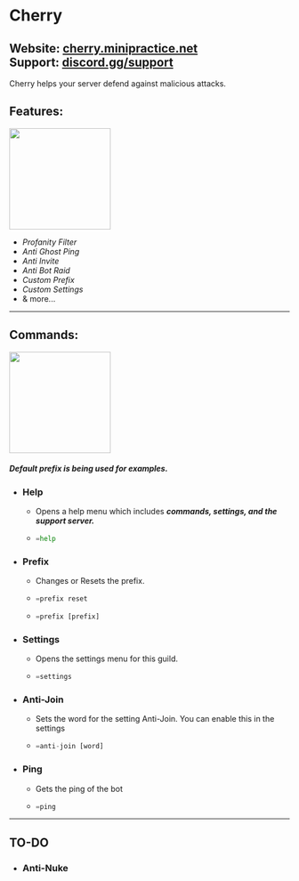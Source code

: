 Cherry
=====

**Website:** [cherry.minipractice.net](cherry.minipractice.net) <br>
**Support:** [discord.gg/support](discord.gg/)
---
Cherry helps your server defend against malicious attacks.
## Features:

<img src="https://settings" width="182" align="center">

- *Profanity Filter*
- *Anti Ghost Ping*
- *Anti Invite*
- *Anti Bot Raid*
- *Custom Prefix*
- *Custom Settings*
- & more...


---

## Commands:

<img src="https://commands" width="182" align="center">

##### *Default prefix is being used for examples.*

- ### Help
    - Opens a help menu which includes ***commands, settings, and the support server.***
    - ```py
      =help
      ```
- ### Prefix
    - Changes or Resets the prefix.
    - ```py
      =prefix reset
      ```
    - ```py
      =prefix [prefix]
      ```
- ### Settings
    - Opens the settings menu for this guild.
    - ```py
      =settings
      ```
- ### Anti-Join
    - Sets the word for the setting Anti-Join. You can enable this in the settings
    - ```py
      =anti-join [word]
      ```
- ### Ping
    - Gets the ping of the bot
    - ```py
      =ping
      ```
 ---
## TO-DO
- ### Anti-Nuke
